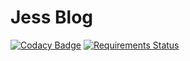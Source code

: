 Jess Blog
======================

[![Codacy Badge](https://app.codacy.com/project/badge/Grade/4dc237b43926434c88d0bb85b1f139af)](https://www.codacy.com/manual/mikekeda/Jess-blog?utm_source=github.com&amp;utm_medium=referral&amp;utm_content=mikekeda/Jess-blog&amp;utm_campaign=Badge_Grade)
[![Requirements Status](https://requires.io/github/mikekeda/Jess-blog/requirements.svg?branch=master)](https://requires.io/github/mikekeda/Jess-blog/requirements/?branch=master)
